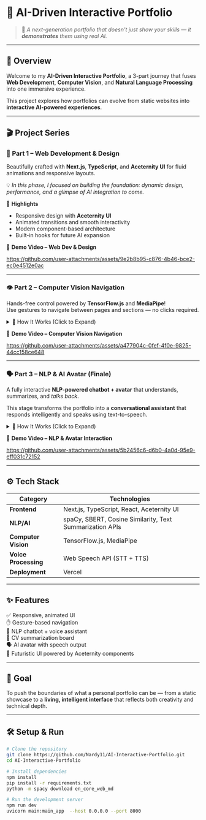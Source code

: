 # 🧠 AI-Driven Interactive Portfolio  

> 🚀 *A next-generation portfolio that doesn’t just show your skills — it **demonstrates** them using real AI.*  

---

## 🌟 Overview  

Welcome to my **AI-Driven Interactive Portfolio**, a 3-part journey that fuses **Web Development**, **Computer Vision**, and **Natural Language Processing** into one immersive experience.  

This project explores how portfolios can evolve from static websites into **interactive AI-powered experiences**.  

---

## 🎬 Project Series  

### 🧩 Part 1 – Web Development & Design  

Beautifully crafted with **Next.js**, **TypeScript**, and **Aceternity UI** for fluid animations and responsive layouts.  

💡 *In this phase, I focused on building the foundation: dynamic design, performance, and a glimpse of AI integration to come.*  

🔹 **Highlights**  
- Responsive design with **Aceternity UI**  
- Animated transitions and smooth interactivity  
- Modern component-based architecture  
- Built-in hooks for future AI expansion  

🎥 **Demo Video – Web Dev & Design**  

https://github.com/user-attachments/assets/9e2b8b95-c876-4b46-bce2-ec0e4512e0ac


---

### 👁️ Part 2 – Computer Vision Navigation  

Hands-free control powered by **TensorFlow.js** and **MediaPipe**!  
Use gestures to navigate between pages and sections — no clicks required.  

<details>
<summary>🧠 How It Works (Click to Expand)</summary>

- Real-time camera input processed with **MediaPipe Hands**  
- Gesture detection (swipes, clicks, direction) via **TensorFlow.js**  
- Integrated into React for fluid section transitions  
- Future-ready for AR/VR extensions  

</details>

🎥 **Demo Video – Computer Vision Navigation**  

https://github.com/user-attachments/assets/a477904c-0fef-4f0e-9825-44cc158ce648

---

### 🗣️ Part 3 – NLP & AI Avatar (Finale)  

A fully interactive **NLP-powered chatbot + avatar** that understands, summarizes, and *talks back*.  

This stage transforms the portfolio into a **conversational assistant** that responds intelligently and speaks using text-to-speech.  

<details>
<summary>🧠 How It Works (Click to Expand)</summary>

- **Text Preprocessing:** Tokenization, stopword removal, lemmatization  
- **NER & POS Tagging:** Extracts entities using **spaCy**  
- **Word Embeddings (SBERT):** Transforms text into semantic vectors  
- **Cosine Similarity:** Matches queries with stored answers  
- **Summarization Board:** Condenses CV into key highlights  
- **Voice Integration:** Speech-to-text + text-to-speech for hands-free chat  
- **AI Avatar:** Digital version of me that responds verbally to user questions  

</details>

🎥 **Demo Video – NLP & Avatar Interaction**  

https://github.com/user-attachments/assets/5b2456c6-d6b0-4a0d-95e9-eff031c72152


---

## ⚙️ Tech Stack  

| Category | Technologies |
|-----------|--------------|
| **Frontend** | Next.js, TypeScript, React, Aceternity UI |
| **NLP/AI** | spaCy, SBERT, Cosine Similarity, Text Summarization APIs |
| **Computer Vision** | TensorFlow.js, MediaPipe |
| **Voice Processing** | Web Speech API (STT + TTS) |
| **Deployment** | Vercel |

---

## ✨ Features  

✅ Responsive, animated UI  
✋ Gesture-based navigation  
🧠 NLP chatbot + voice assistant  
📄 CV summarization board  
🗣️ AI avatar with speech output  
🎨 Futuristic UI powered by Aceternity components  

---

## 🧠 Goal  

To push the boundaries of what a personal portfolio can be — from a static showcase to a **living, intelligent interface** that reflects both creativity and technical depth.  

---

## 🛠️ Setup & Run  

```bash
# Clone the repository
git clone https://github.com/Nardy11/AI-Interactive-Portfolio.git
cd AI-Interactive-Portfolio

# Install dependencies
npm install
pip install -r requirements.txt
python -m spacy download en_core_web_md

# Run the development server
npm run dev
uvicorn main:main_app  --host 0.0.0.0 --port 8000
